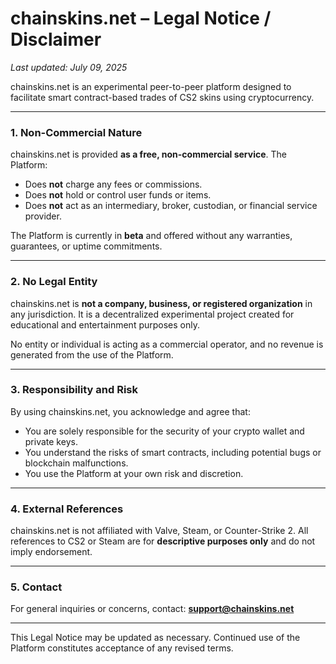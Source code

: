 # chainskins.net – Legal Notice / Disclaimer

_Last updated: July 09, 2025_

chainskins.net is an experimental peer-to-peer platform designed to facilitate smart contract-based trades of CS2 skins using cryptocurrency.

---

### 1. Non-Commercial Nature

chainskins.net is provided **as a free, non-commercial service**. The Platform:

- Does **not** charge any fees or commissions.
- Does **not** hold or control user funds or items.
- Does **not** act as an intermediary, broker, custodian, or financial service provider.

The Platform is currently in **beta** and offered without any warranties, guarantees, or uptime commitments.

---

### 2. No Legal Entity

chainskins.net is **not a company, business, or registered organization** in any jurisdiction. It is a decentralized experimental project created for educational and entertainment purposes only.

No entity or individual is acting as a commercial operator, and no revenue is generated from the use of the Platform.

---

### 3. Responsibility and Risk

By using chainskins.net, you acknowledge and agree that:

- You are solely responsible for the security of your crypto wallet and private keys.
- You understand the risks of smart contracts, including potential bugs or blockchain malfunctions.
- You use the Platform at your own risk and discretion.

---

### 4. External References

chainskins.net is not affiliated with Valve, Steam, or Counter-Strike 2. All references to CS2 or Steam are for **descriptive purposes only** and do not imply endorsement.

---

### 5. Contact

For general inquiries or concerns, contact: **[support@chainskins.net](mailto:support@chainskins.net)**

---

This Legal Notice may be updated as necessary. Continued use of the Platform constitutes acceptance of any revised terms.
